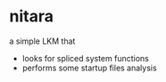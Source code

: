 # nitara
a simple LKM that
* looks for spliced system functions
* performs some startup files analysis
